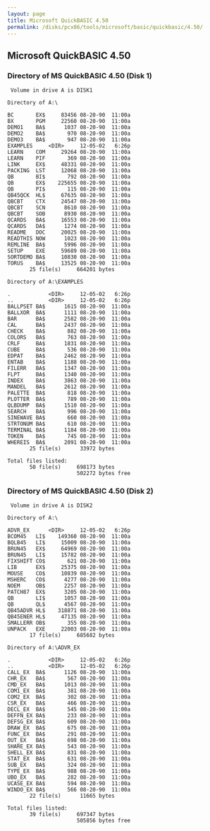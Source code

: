 ```yaml
---
layout: page
title: Microsoft QuickBASIC 4.50
permalink: /disks/pcx86/tools/microsoft/basic/quickbasic/4.50/
---
```


Microsoft QuickBASIC 4.50
-------------------------

### Directory of MS QuickBASIC 4.50 (Disk 1)

	 Volume in drive A is DISK1      

	Directory of A:\

	BC       EX$     83456 08-20-90  11:00a
	BX       PGM     22560 08-20-90  11:00a
	DEMO1    BA$      1037 08-20-90  11:00a
	DEMO2    BA$       970 08-20-90  11:00a
	DEMO3    BA$       947 08-20-90  11:00a
	EXAMPLES     <DIR>     12-05-02   6:26p
	LEARN    COM     29264 08-20-90  11:00a
	LEARN    PIF       369 08-20-90  11:00a
	LINK     EX$     48331 08-20-90  11:00a
	PACKING  LST     12068 08-20-90  11:00a
	QB       BI$       792 08-20-90  11:00a
	QB       EX$    225655 08-20-90  11:00a
	QB       PI$       115 08-20-90  11:00a
	QB45QCK  HL$     67635 08-20-90  11:00a
	QBCBT    CTX     24547 08-20-90  11:00a
	QBCBT    SCN      8610 08-20-90  11:00a
	QBCBT    SOB      8930 08-20-90  11:00a
	QCARDS   BA$     16553 08-20-90  11:00a
	QCARDS   DA$      1274 08-20-90  11:00a
	README   DOC     20025 08-20-90  11:00a
	READTHIS NOW      1023 08-20-90  11:00a
	REMLINE  BA$      5996 08-20-90  11:00a
	SETUP    EXE     59689 08-20-90  11:00a
	SORTDEMO BA$     10830 08-20-90  11:00a
	TORUS    BA$     13525 08-20-90  11:00a
	       25 file(s)     664201 bytes

	Directory of A:\EXAMPLES

	.            <DIR>     12-05-02   6:26p
	..           <DIR>     12-05-02   6:26p
	BALLPSET BA$      1615 08-20-90  11:00a
	BALLXOR  BA$      1111 08-20-90  11:00a
	BAR      BA$      2582 08-20-90  11:00a
	CAL      BA$      2437 08-20-90  11:00a
	CHECK    BA$       882 08-20-90  11:00a
	COLORS   BA$       763 08-20-90  11:00a
	CRLF     BA$      1831 08-20-90  11:00a
	CUBE     BA$       536 08-20-90  11:00a
	EDPAT    BA$      2462 08-20-90  11:00a
	ENTAB    BA$      1188 08-20-90  11:00a
	FILERR   BA$      1347 08-20-90  11:00a
	FLPT     BA$      1340 08-20-90  11:00a
	INDEX    BA$      3863 08-20-90  11:00a
	MANDEL   BA$      2612 08-20-90  11:00a
	PALETTE  BA$       818 08-20-90  11:00a
	PLOTTER  BA$       789 08-20-90  11:00a
	QLBDUMP  BA$      1510 08-20-90  11:00a
	SEARCH   BA$       996 08-20-90  11:00a
	SINEWAVE BA$       660 08-20-90  11:00a
	STRTONUM BA$       610 08-20-90  11:00a
	TERMINAL BA$      1184 08-20-90  11:00a
	TOKEN    BA$       745 08-20-90  11:00a
	WHEREIS  BA$      2091 08-20-90  11:00a
	       25 file(s)      33972 bytes

	Total files listed:
	       50 file(s)     698173 bytes
	                      502272 bytes free

### Directory of MS QuickBASIC 4.50 (Disk 2)

	 Volume in drive A is DISK2      

	Directory of A:\

	ADVR_EX      <DIR>     12-05-02   6:26p
	BCOM45   LI$    149360 08-20-90  11:00a
	BQLB45   LI$     15009 08-20-90  11:00a
	BRUN45   EX$     64969 08-20-90  11:00a
	BRUN45   LI$     15782 08-20-90  11:00a
	FIXSHIFT CO$       621 08-20-90  11:00a
	LIB      EX$     25375 08-20-90  11:00a
	MOUSE    CO$     10839 08-20-90  11:00a
	MSHERC   CO$      4277 08-20-90  11:00a
	NOEM     OB$      2257 08-20-90  11:00a
	PATCH87  EX$      3205 08-20-90  11:00a
	QB       LI$      1057 08-20-90  11:00a
	QB       QL$      4567 08-20-90  11:00a
	QB45ADVR HL$    318871 08-20-90  11:00a
	QB45ENER HL$     47135 08-20-90  11:00a
	SMALLERR OB$       355 08-20-90  11:00a
	UNPACK   EXE     22003 08-20-90  11:00a
	       17 file(s)     685682 bytes

	Directory of A:\ADVR_EX

	.            <DIR>     12-05-02   6:26p
	..           <DIR>     12-05-02   6:26p
	CALL_EX  BA$      1126 08-20-90  11:00a
	CHR_EX   BA$       567 08-20-90  11:00a
	CMD_EX   BA$      1013 08-20-90  11:00a
	COM1_EX  BA$       381 08-20-90  11:00a
	COM2_EX  BA$       302 08-20-90  11:00a
	CSR_EX   BA$       466 08-20-90  11:00a
	DECL_EX  BA$       545 08-20-90  11:00a
	DEFFN_EX BA$       233 08-20-90  11:00a
	DEFSG_EX BA$       609 08-20-90  11:00a
	DRAW_EX  BA$       675 08-20-90  11:00a
	FUNC_EX  BA$       291 08-20-90  11:00a
	OUT_EX   BA$       698 08-20-90  11:00a
	SHARE_EX BA$       543 08-20-90  11:00a
	SHELL_EX BA$       831 08-20-90  11:00a
	STAT_EX  BA$       631 08-20-90  11:00a
	SUB_EX   BA$       324 08-20-90  11:00a
	TYPE_EX  BA$       988 08-20-90  11:00a
	UBO_EX   BA$       282 08-20-90  11:00a
	UCASE_EX BA$       594 08-20-90  11:00a
	WINDO_EX BA$       566 08-20-90  11:00a
	       22 file(s)      11665 bytes

	Total files listed:
	       39 file(s)     697347 bytes
	                      505856 bytes free
